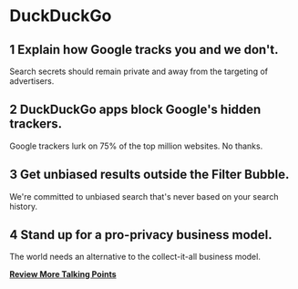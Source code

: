 # DuckDuckGo

## 1 Explain how Google tracks you and we don't.
Search secrets should remain private and away from the targeting of advertisers.

## 2 DuckDuckGo apps block Google's hidden trackers.
Google trackers lurk on 75% of the top million websites. No thanks.

## 3 Get unbiased results outside the Filter Bubble.
We're committed to unbiased search that's never based on your search history.

## 4 Stand up for a pro-privacy business model.
The world needs an alternative to the collect-it-all business model.

**[Review More Talking Points](https://spreadprivacy.com/tag/duckduckgo-q-a/)**
